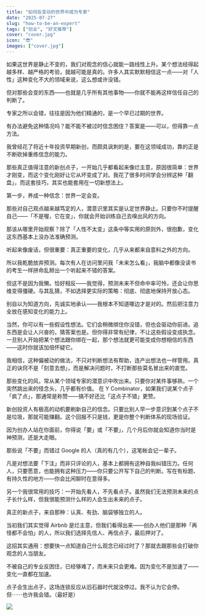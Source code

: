 ```yaml
---
title: "如何在变动的世界中成为专家"
date: "2025-07-27"
slug: "how-to-be-an-expert"
tags: ["创业", "好文推荐"]
cover: "cover.jpg"
icon: "😎"
images: ["cover.jpg"]
---
```

如果这世界是静止不变的，我们对观念的信心就能一路线性上升。某个想法经得起越多样、越严格的考验，就越可能是真的。许多人其实默默相信这一点——对「人性」这种变化不大的领域来说，这么想或许没错。



但对那些会变的东西——也就是几乎所有其他事物——你就不能再这样信任自己的判断了。



专家之所以会错，往往是因为他们精通的，是一个早已过期的世界。



有办法避免这种情况吗？能不能不被过时信念困住？答案是——可以，但得靠一点方法。



我曾经花了将近十年投资早期新创，而颇具讽刺的是，要在这领域成功，靠的正是不断砍掉重练信念的能力。



那些真正值得注意的新创点子，一开始几乎都看起来像烂主意，原因很简单：世界才刚变，而这个变化刚好让它从坏变成了对。我花了很多时间学会分辨这种「翻盘」，而这套技巧，其实也能套用在一切新想法上。



第一步，养成一种信念：世界一定会变。



那些对自己观点越来越笃定的人，潜意识里其实是认定世界静止。只要你不时提醒自己——「不是喔，它在变」，你就会开始训练自己去嗅出风的方向。



那该从哪里开始观察？除了「人性不太变」这条中等实用的原则外，很抱歉，变化这东西基本上没办法准确预测。



听起来像废话，但很重要：真正重要的变化，几乎从来都来自意料之外的方向。



所以我乾脆放弃预测。每次有人在访问里问我「未来怎么看」，我脑中都像没读书的考生一样拼命乱掰出一个听起来不错的答案。



但这不是因为我懒。恰好相反——我觉得，预测未来不但命中率可怜，还会让你思维变得僵硬。与其乱猜，不如选择更实际的策略：彻底、彻底地保持开放心态。



别自以为知道方向，先诚实地承认——我根本不知道哪边才是对的。然后把注意力全放在感知变化的能力上。



当然，你可以有一些假设性想法。它们会稍微绑住你没错，但也会驱动你前进。追东西是会让人兴奋的，猜答案也是。但你得非常有纪律，不让这些假设变成执念。
一旦别人开始把某个想法跟你绑在一起，那个想法就更可能变成你想相信的东西——这时你就该加倍怀疑它。



我相信，这种偏被动的做法，不只对判断想法有帮助，连产出想法也一样管用。真正的诀窍不是「刻意去想」，而是解决问题时，不打断那些莫名冒出来的直觉。



那些变化的风，常从某个领域专家的潜意识中吹出来。只要你对某件事够熟，一个突然跳出来的怪念头，几乎都有价值。
在 Y Combinator，如果我们说某个点子「疯了点」，那通常是称赞——搞不好还比「这点子不错」更赞。



新创投资人有极高的动机要刷新自己的信念。只要比别人早一步意识到某个点子不是垃圾，那就可能赚翻。这个回报不只是钱，更是你整个判断体系的现场验证。



因为创办人站在你面前，你得说「要」或「不要」，几个月后你就会知道你当时是神预测，还是大走眼。



那些说「不要」而错过 Google 的人（真的有几个），这笔帐会记一辈子。



凡是对想法要「下注」而非只评论的人，基本上都拥有这种自我纠错压力。任何人，只要愿意，也能拥有这种压力——你只要公开写下自己的判断。写在有标题、有持久性的地方——你会比闲聊时在意得多。



另一个我很常用的技巧：一开始先看人，不先看点子。虽然我们无法预测未来的点子长什么样，但我很能预测什么样的人会生出未来的点子。



真正的新点子，来自那种：认真、有劲、脑袋够独立的人。



当初我们其实觉得 Airbnb 是烂主意，但我们看得出来——创办人他们是那种「再怪都不会怕」的人，所以我们选择先信人、再信点子，最后押对了。



这招其实通用：想要快一点知道自己什么观念已经过时了？那就去跟那些会打破你观念的人当朋友。



不被自己的专业反困住，已经够难了，而未来只会更难。因为变化不是加速了——变化一直都在加速。



点子会生出点子，这场连锁反应从旧石器时代就没停过。我不认为它会停。
但⋯⋯也许我会错。（最好是）




![](https://prod-files-secure.s3.us-west-2.amazonaws.com/112d0858-5090-4d34-a606-b75eb8d65fd2/46476355-9cf3-4e99-9b7a-3531bc426380/1000202064.png?X-Amz-Algorithm=AWS4-HMAC-SHA256&X-Amz-Content-Sha256=UNSIGNED-PAYLOAD&X-Amz-Credential=ASIAZI2LB466WLIDQZDN%2F20251018%2Fus-west-2%2Fs3%2Faws4_request&X-Amz-Date=20251018T134330Z&X-Amz-Expires=3600&X-Amz-Security-Token=IQoJb3JpZ2luX2VjEBQaCXVzLXdlc3QtMiJHMEUCIQDice0xlxnnLbYydm9ofY0ifj6phkl1S8%2BGnpDNIXCz0gIgf85wa43IClnSgqfAKXQKsynjYs%2BtC4NPPM2NDSTFZEAqiAQIvf%2F%2F%2F%2F%2F%2F%2F%2F%2F%2FARAAGgw2Mzc0MjMxODM4MDUiDIQVqCoSjRqyusle6SrcA1AIJO9sEGnUmFF1s7sBeIuJ5fxylH%2FUVJxA2I33Nb1eX3Ct%2BqWLyZ%2BbAjnY4hZ4wXRQEv5y8I%2F4hS5IW7XKk41IfGk%2FogIiZlnAxfy465UhMc0D9t8d%2F9l1vZRsx6wJMtUyeqLnyQDdxyB5XqfFFMdCRVZ4igzkwZRDVHl0cF1usJd1EF4hSIDsfMAANS0tTI37zaYUt9%2FTMPIKjD8eTUBFeaG%2BV0S9ChVLXu5k2GhcYzy4evfPDC%2FbV4MO4bFs6vjY1ovB9OmCsWGzj8HcEGOJbb5h3TSPQ%2BEuAWkBZqcoKUcTtPRR1PDDLa7gnAxTE7Wl4mztsHqhCyhucImKehpOJdTcrm9v665x9ne%2Bq7mu1TUI%2Bg%2BTGTebuNZRs9%2F9juZHWrXR2HcHrbB5UujdjM1Hkof17CnfFaz5M9n%2FsCqRGZuUbQGawUl5DEpCwkS7KxAZQsAXtRO3k84HKG%2BE4BW8JUrVQgPU9laqB2%2BaH9mNgFlbI53Db7JPSMP0deLd%2BRiVejv9V4ucZ9qxwMeOw1407ijuUAYeDQqhuZ%2BvIKlMuFSGvsochMEb6KWs%2FwfkVHwoeCqGqu2FAU4IGqHvasgPBg9x7pFSSyg%2FZzY45duQ%2BAiel0Aw9%2BW8IcU1MOWIzscGOqUBOdfMTzRRdkaPDttsN9KaUoM0xKcEUgHrQ9LPVtNbmgG2ufaz8Wuo4xrrOdZ2rDgtUZz%2BZt9JjOE0fD3p4NZ%2F1sdz4C2Aea%2BtUTFK1dn5ctns%2FtA33PxNTovT4RStUeII2dnnQ6lQP%2Ba4QE985%2Bc%2FsByC7UNUnViibNbCmsrMvqk0jM5YlttqXKK8Zr%2Bj4P89obL4%2BElsDqRc9wtFrAEm6JMXeLF4&X-Amz-Signature=d3759d5c2a1f0c9064fb31db2ebe77a83926e43c50ad4ee94002062e24e719c7&X-Amz-SignedHeaders=host&x-amz-checksum-mode=ENABLED&x-id=GetObject)

